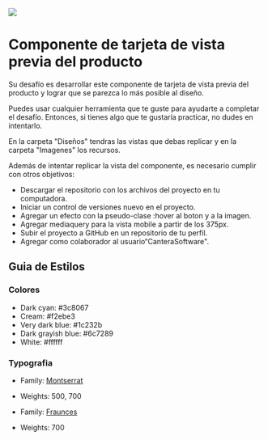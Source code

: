 ![](https://i.ibb.co/j8rds7B/Logo-5.png)

# Componente de tarjeta de vista previa del producto

Su desafío es desarrollar este componente de tarjeta de vista previa del producto y lograr que se parezca lo más posible al diseño.

Puedes usar cualquier herramienta que te guste para ayudarte a completar el desafío. Entonces, si tienes algo que te gustaría practicar, no dudes en intentarlo.

En la carpeta "Diseños" tendras las vistas que debas replicar y en la carpeta "Imagenes" los recursos.

Además de intentar replicar la vista del componente, es necesario cumplir con otros objetivos:

- Descargar el repositorio con los archivos del proyecto en tu computadora.
- Iniciar un control de versiones nuevo en el proyecto.
- Agregar un efecto con la pseudo-clase :hover al boton y a la imagen.
- Agregar mediaquery para la vista mobile a partir de los 375px.
- Subir el proyecto a GitHub en un repositorio de tu perfil.
- Agregar como colaborador al usuario“CanteraSoftware".


## Guia de Estilos

### Colores

- Dark cyan: #3c8067
- Cream: #f2ebe3
- Very dark blue: #1c232b
- Dark grayish blue: #6c7289
- White: #ffffff

### Typografia

- Family: [Montserrat](https://fonts.google.com/specimen/Montserrat)
- Weights: 500, 700

- Family: [Fraunces](https://fonts.google.com/specimen/Fraunces)
- Weights: 700

